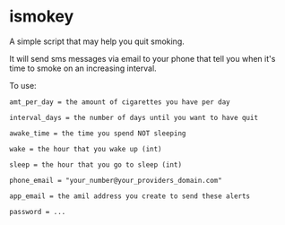 # ismokey

A simple script that may help you quit smoking.

It will send sms messages via email to your phone that tell you when it's time to smoke on an increasing interval. 

To use:

    amt_per_day = the amount of cigarettes you have per day
    
    interval_days = the number of days until you want to have quit
    
    awake_time = the time you spend NOT sleeping
    
    wake = the hour that you wake up (int)
    
    sleep = the hour that you go to sleep (int)
    
    phone_email = "your_number@your_providers_domain.com"
    
    app_email = the amil address you create to send these alerts
    
    password = ...
    
    
    
